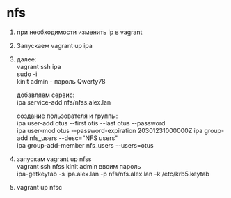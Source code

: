 # nfs
1. при необходимости изменить ip в vagrant
2. Запускаем vagrant up  ipa  
3. далее:  
   vagrant ssh ipa  
   sudo -i  
   kinit admin  -  пароль Qwerty78

      добавляем сервис:  
   ipa service-add nfs/nfss.alex.lan

   создание пользователя и группы:  
   ipa user-add otus --first otis --last otus --password  
   ipa user-mod otus --password-expiration 20301231000000Z
   ipa group-add nfs_users --desc="NFS users"  
   ipa group-add-member nfs_users --users=otus  
4. запускам vagrant up nfss  
   vagrant ssh nfss
   kinit admin ввоим пароль  
   ipa-getkeytab -s ipa.alex.lan -p nfs/nfs.alex.lan -k /etc/krb5.keytab  
5. vagrant up nfsc